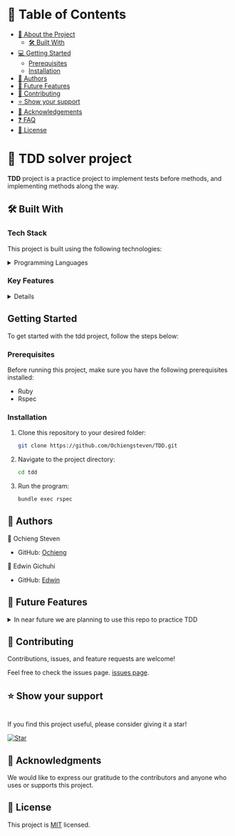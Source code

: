 
# 📗 Table of Contents

- [📖 About the Project](#about-project)
  - [🛠 Built With](#built-with)
- [💻 Getting Started](#getting-started)
  - [Prerequisites](#prerequisites)
  - [Installation](#installation)
- [👥 Authors](#authors)
- [🔭 Future Features](#future-features)
- [🤝 Contributing](#contributing)
- [⭐️ Show your support](#support)
- [🙏 Acknowledgements](#acknowledgements)
- [❓ FAQ](#faq)
- [📝 License](#license)

<!-- PROJECT DESCRIPTION -->

# 📖 TDD solver project <a name="about-project"></a>

**TDD** project is a practice project to implement tests before methods, and implementing methods along the way.

## 🛠 Built With <a name="built-with"></a>

### Tech Stack

This project is built using the following technologies:

<details>
<summary>Programming Languages</summary>
  <ul>
    <li>Ruby</li>
  </ul>
</details>

### Key Features <a name="key-features"></a>

<details>
  <ul>
    <li>Every method has tests</li>
    <li>The tests were made before method implemented</li>
  </ul>
</details>


<!-- GETTING STARTED -->

## Getting Started <a name="getting-started"></a>

To get started with the tdd project, follow the steps below:

### Prerequisites

Before running this project, make sure you have the following prerequisites installed:

- Ruby
- Rspec

### Installation <a name="installation"></a>

1. Clone this repository to your desired folder:

   ```sh
   git clone https://github.com/Ochiengsteven/TDD.git

2. Navigate to the project directory:

    ```sh
    cd tdd
3. Run the program:
    ```sh
    bundle exec rspec

<!-- AUTHORS -->

## 👥 Authors <a name="authors"></a>
👤 Ochieng Steven

- GitHub: [Ochieng](https://github.com/Ochiengsteven)
  
👤 Edwin Gichuhi

- GitHub: [Edwin](https://github.com/egichuhis)


## 🔭 Future Features <a name="future-features"></a>

<details>
<summary>In near future we are planning to use this repo to practice TDD</summary>
</details>

<!-- CONTRIBUTING -->
## 🤝 Contributing <a name="contributing"></a>

Contributions, issues, and feature requests are welcome!

Feel free to check the issues page.
[issues page](https://github.com/agneta1991/tdd/issues).

## ⭐️ Show your support <a name="support"></a>
<br>
If you find this project useful, please consider giving it a star!

[![Star](https://img.shields.io/github/stars/agneta1991/tdd?style=social)](https://github.com/Ochiengsteven/TDD)

<!-- ACKNOWLEDGEMENTS -->
## 🙏 Acknowledgments <a name="acknowledgements"></a>
We would like to express our gratitude to the contributors and anyone who uses or supports this project.

<!-- LICENSE -->
## 📝 License <a name="license"></a>
This project is [MIT](./LICENSE) licensed.
